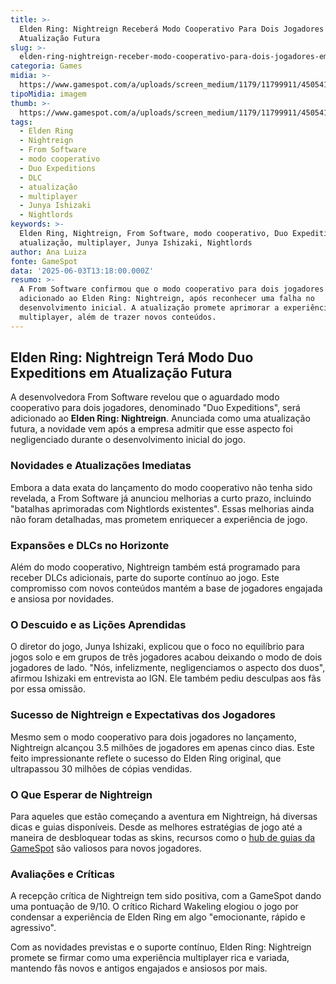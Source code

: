 ```yaml
---
title: >-
  Elden Ring: Nightreign Receberá Modo Cooperativo Para Dois Jogadores em
  Atualização Futura
slug: >-
  elden-ring-nightreign-receber-modo-cooperativo-para-dois-jogadores-em-atualizao-futura
categoria: Games
midia: >-
  https://www.gamespot.com/a/uploads/screen_medium/1179/11799911/4505416-screenshot2025-06-03at8.58.07am.png
tipoMidia: imagem
thumb: >-
  https://www.gamespot.com/a/uploads/screen_medium/1179/11799911/4505416-screenshot2025-06-03at8.58.07am.png
tags:
  - Elden Ring
  - Nightreign
  - From Software
  - modo cooperativo
  - Duo Expeditions
  - DLC
  - atualização
  - multiplayer
  - Junya Ishizaki
  - Nightlords
keywords: >-
  Elden Ring, Nightreign, From Software, modo cooperativo, Duo Expeditions, DLC,
  atualização, multiplayer, Junya Ishizaki, Nightlords
author: Ana Luiza
fonte: GameSpot
data: '2025-06-03T13:18:00.000Z'
resumo: >-
  A From Software confirmou que o modo cooperativo para dois jogadores será
  adicionado ao Elden Ring: Nightreign, após reconhecer uma falha no
  desenvolvimento inicial. A atualização promete aprimorar a experiência
  multiplayer, além de trazer novos conteúdos.
---
```

## Elden Ring: Nightreign Terá Modo Duo Expeditions em Atualização Futura

A desenvolvedora From Software revelou que o aguardado modo cooperativo para dois jogadores, denominado "Duo Expeditions", será adicionado ao **Elden Ring: Nightreign**. Anunciada como uma atualização futura, a novidade vem após a empresa admitir que esse aspecto foi negligenciado durante o desenvolvimento inicial do jogo.

### Novidades e Atualizações Imediatas

Embora a data exata do lançamento do modo cooperativo não tenha sido revelada, a From Software já anunciou melhorias a curto prazo, incluindo "batalhas aprimoradas com Nightlords existentes". Essas melhorias ainda não foram detalhadas, mas prometem enriquecer a experiência de jogo.

### Expansões e DLCs no Horizonte

Além do modo cooperativo, Nightreign também está programado para receber DLCs adicionais, parte do suporte contínuo ao jogo. Este compromisso com novos conteúdos mantém a base de jogadores engajada e ansiosa por novidades.

### O Descuido e as Lições Aprendidas

O diretor do jogo, Junya Ishizaki, explicou que o foco no equilíbrio para jogos solo e em grupos de três jogadores acabou deixando o modo de dois jogadores de lado. "Nós, infelizmente, negligenciamos o aspecto dos duos", afirmou Ishizaki em entrevista ao IGN. Ele também pediu desculpas aos fãs por essa omissão.

### Sucesso de Nightreign e Expectativas dos Jogadores

Mesmo sem o modo cooperativo para dois jogadores no lançamento, Nightreign alcançou 3.5 milhões de jogadores em apenas cinco dias. Este feito impressionante reflete o sucesso do Elden Ring original, que ultrapassou 30 milhões de cópias vendidas.

### O Que Esperar de Nightreign

Para aqueles que estão começando a aventura em Nightreign, há diversas dicas e guias disponíveis. Desde as melhores estratégias de jogo até a maneira de desbloquear todas as skins, recursos como o [hub de guias da GameSpot](https://www.gamespot.com/articles/elden-ring-nightreign-guides-hub/1100-6531889/) são valiosos para novos jogadores.

### Avaliações e Críticas

A recepção crítica de Nightreign tem sido positiva, com a GameSpot dando uma pontuação de 9/10. O crítico Richard Wakeling elogiou o jogo por condensar a experiência de Elden Ring em algo "emocionante, rápido e agressivo".

Com as novidades previstas e o suporte contínuo, Elden Ring: Nightreign promete se firmar como uma experiência multiplayer rica e variada, mantendo fãs novos e antigos engajados e ansiosos por mais.

